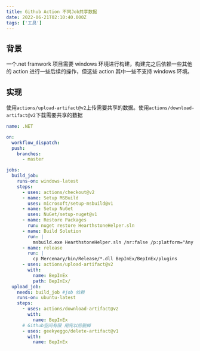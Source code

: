 ```yaml
---
title: Github Action 不同Job共享数据
date: 2022-06-21T02:10:40.000Z
tags: ['工具']
---
```

  
## 背景

一个.net framwork 项目需要 windows 环境进行构建，构建完之后依赖一些其他的 action 进行一些后续的操作，但这些 action 其中一些不支持 windows 环境。

## 实现

使用`actions/upload-artifact@v2`上传需要共享的数据。使用`actions/download-artifact@v2`下载需要共享的数据

```yaml
name: .NET

on:
  workflow_dispatch:
  push:
    branches:
      - master

jobs:
  build_job:
    runs-on: windows-latest
    steps:
      - uses: actions/checkout@v2
      - name: Setup MSBuild
        uses: microsoft/setup-msbuild@v1
      - name: Setup NuGet
        uses: NuGet/setup-nuget@v1
      - name: Restore Packages
        run: nuget restore HearthstoneHelper.sln
      - name: Build Solution
        run: |
          msbuild.exe HearthstoneHelper.sln /nr:false /p:platform="Any CPU" /p:configuration="Release"
      - name: release
        run: |
          cp Mercenary/bin/Release/*.dll BepInEx/BepInEx/plugins
      - uses: actions/upload-artifact@v2
        with:
          name: BepInEx
          path: BepInEx/
  upload_job:
    needs: build_job #job 依赖
    runs-on: ubuntu-latest
    steps:
      - uses: actions/download-artifact@v2
        with:
          name: BepInEx
      # Github空间有限 用完以后删掉
      - uses: geekyeggo/delete-artifact@v1
        with:
          name: BepInEx
```
